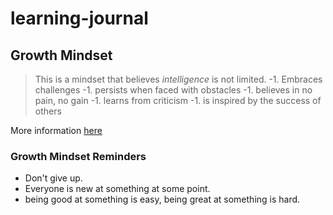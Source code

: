 # learning-journal

## Growth Mindset
 >This is a mindset that believes _intelligence_ is not limited.
   -1. Embraces challenges
   -1. persists when faced with obstacles 
   -1. believes in no pain, no gain
   -1. learns from criticism
   -1. is inspired by the success of others
 
 More information [here](https://www.atlassian.com/blog/inside-atlassian/growth-mindset)


### Growth Mindset Reminders
- Don't give up.
- Everyone is new at something at some point.
- being good at something is easy, being great at something is hard. 
